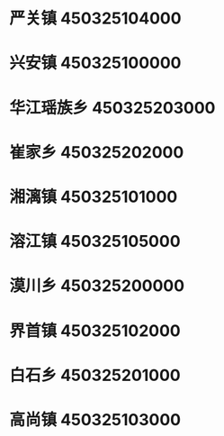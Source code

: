 # 严关镇 450325104000
# 兴安镇 450325100000
# 华江瑶族乡 450325203000
# 崔家乡 450325202000
# 湘漓镇 450325101000
# 溶江镇 450325105000
# 漠川乡 450325200000
# 界首镇 450325102000
# 白石乡 450325201000
# 高尚镇 450325103000

